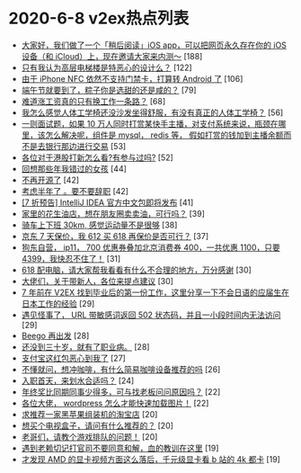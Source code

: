 # 2020-6-8 v2ex热点列表

+ [大家好，我们做了一个「稍后阅读」iOS app，可以把网页永久存在你的 iOS 设备（和 iCloud）上，现在邀请大家来内测～](https://www.v2ex.com/t/679554#reply188) [188]
+ [只有我认为高层电梯楼是特恶心的设计么？](https://www.v2ex.com/t/679585#reply122) [122]
+ [由于 iPhone NFC 依然不支持门禁卡，打算转 Android 了](https://www.v2ex.com/t/679552#reply106) [106]
+ [端午节就要到了，粽子你是选甜的还是咸的？](https://www.v2ex.com/t/679644#reply79) [79]
+ [难道涨工资真的只有换工作一条路？](https://www.v2ex.com/t/679562#reply68) [68]
+ [我怎么感觉人体工学椅还没沙发坐得舒服，有没有真正的人体工学椅？](https://www.v2ex.com/t/679557#reply56) [56]
+ [一则面试题，如果 10 万人同时打赏某快手主播，对支付系统来说，瓶颈在哪里，该怎么解决呢，组件是 mysql， redis 等， 假如打赏的钱加到主播余额而不是去银行那边进行交易](https://www.v2ex.com/t/679614#reply53) [53]
+ [各位对于港股打新怎么看?有参与过吗?](https://www.v2ex.com/t/679555#reply52) [52]
+ [回想那些年我错过的女孩](https://www.v2ex.com/t/679802#reply44) [44]
+ [不再开源了](https://www.v2ex.com/t/679704#reply42) [42]
+ [考虑半年了 。要不要辞职](https://www.v2ex.com/t/679625#reply42) [42]
+ [[7 折预告] IntelliJ IDEA 官方中文包即将发布](https://www.v2ex.com/t/679602#reply41) [41]
+ [家里的花生油店，想在朋友圈卖卖油，可行吗？](https://www.v2ex.com/t/679576#reply39) [39]
+ [骑车上下班 30km, 感觉运动量不是很够](https://www.v2ex.com/t/679737#reply38) [38]
+ [京东 7 天保价，我 612 买 618 再保价是否可行？](https://www.v2ex.com/t/679583#reply37) [37]
+ [狗东自营， ip11， 700 优惠券叠加北京消费券 400，一共优惠 1100，只要 4399，我快忍不住了！](https://www.v2ex.com/t/679731#reply31) [31]
+ [618 配电脑，请大家帮我看看有什么不合理的地方，万分感谢](https://www.v2ex.com/t/679607#reply30) [30]
+ [大佬们，关于带新人，各位来提点建议](https://www.v2ex.com/t/679632#reply30) [30]
+ [7 年前在 V2EX 找到毕业后的第一份工作，这里分享一下不会日语的应届生在日本工作的经验](https://www.v2ex.com/t/679705#reply29) [29]
+ [遇见怪事了， URL 带敏感词返回 502 状态码，并且一小段时间内无法访问](https://www.v2ex.com/t/679578#reply29) [29]
+ [Beego 再出发](https://www.v2ex.com/t/679567#reply28) [28]
+ [还没到三十岁，就有了职业病。](https://www.v2ex.com/t/679651#reply28) [28]
+ [支付宝这红包恶心到我了](https://www.v2ex.com/t/679589#reply27) [27]
+ [不懂就问，想冲咖啡，有什么简易咖啡设备推荐的吗](https://www.v2ex.com/t/679649#reply26) [26]
+ [入职首天，来划水合适吗？](https://www.v2ex.com/t/679590#reply24) [24]
+ [年终奖比同期同事少得多，可与找老板问问原因吗？](https://www.v2ex.com/t/679572#reply22) [22]
+ [各位大佬， wordpress 怎么才能快速加载图片！](https://www.v2ex.com/t/679591#reply22) [22]
+ [求推荐一家黑苹果组装机的淘宝店](https://www.v2ex.com/t/679690#reply20) [20]
+ [想买个电视盒子，请问有什么推荐的？](https://www.v2ex.com/t/679776#reply20) [20]
+ [老哥们，请教个游戏排队的问题！](https://www.v2ex.com/t/679586#reply20) [20]
+ [遇到老赖切记打官司不要同意和解，血的教训在这里](https://www.v2ex.com/t/679685#reply19) [19]
+ [才发现 AMD 的显卡视频方面这么落后，千元级显卡看 b 站的 4k 都卡](https://www.v2ex.com/t/679758#reply19) [19]
